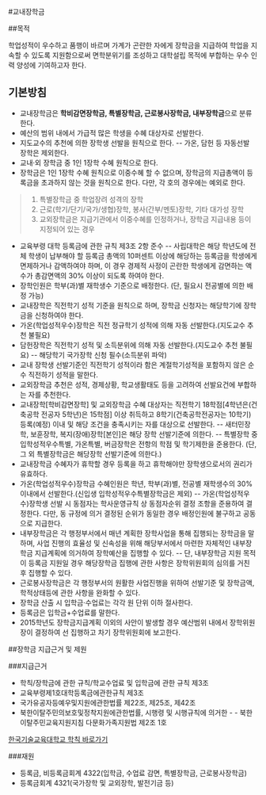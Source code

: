 #교내장학금

##목적

학업성적이 우수하고 품행이 바르며 가계가 곤란한 자에게 장학금을 지급하여 학업을 지속할 수 있도록 지원함으로써 면학분위기를 조성하고 대학설립 목적에 부합하는 우수 인력 양성에 기여하고자 한다.

## 기본방침

- 교내장학금은 **학비감면장학금, 특별장학금, 근로봉사장학금, 내부장학금**으로 분류한다.
- 예산의 범위 내에서 가급적 많은 학생을 수혜 대상자로 선발한다.
- 지도교수의 추천에 의한 장학생 선발을 원칙으로 한다.
-- 가온, 담헌 등 자동선발 장학은 제외한다.
- 교내·외 장학금 중 1인 1장학 수혜 원칙으로 한다.
- 장학금은 1인 1장학 수혜 원칙으로 이중수혜 할 수 없으며, 장학금의 지급총액이 등록금을 초과하지 않는 것을 원칙으로 한다. 다만, 각 호의 경우에는 예외로 한다.
> 1. 특별장학금 중 학업장려 성격의 장학
> 2. 근로(학기/단기/국가/생협)장학, 봉사(간부/멘토)장학, 기타 대가성 장학
> 3. 교외장학금은 지급기관에서 이중수혜를 인정하거나, 장학금 지급내용 등이 지정되어 있는 경우

- 교육부령 대학 등록금에 관한 규칙 제3조 2항 준수
-- 사립대학은 해당 학년도에 전체 학생이 납부해야 할 등록금 총액의 10퍼센트 이상에 해당하는 등록금을 학생에게 면제하거나 감액하여야 하며, 이 경우 경제적 사정이 곤란한 학생에게 감면하는 액수가 총감면액의 30% 이상이 되도록 하여야 한다.
- 장학인원은 학부(과)별 재학생수 기준으로 배정한다. (단, 필요시 전공별에 의한 배정 가능)
- 교내장학은 직전학기 성적 기준을 원칙으로 하며, 장학금 신청자는 해당학기에 장학금을 신청하여야 한다.
- 가온(학업성적우수)장학은 직전 정규학기 성적에 의해 자동 선발한다.(지도교수 추천 불필요)
- 담헌장학은 직전학기 성적 및 소득분위에 의해 자동 선발한다.(지도교수 추천 불필요)
-- 해당학기 국가장학 신청 필수(소득분위 파악)
- 교내 장학생 선발기준인 직전학기 성적이라 함은 계절학기성적을 포함하지 않은 순수 직전하기 성적을 말한다.
- 교외장학금 추천은 성적, 경제상황, 학교생활태도 등을 고려하여 선발요건에 부합하는 자를 추천한다.
- 교내장학[학비감면장학] 및 교외장학금 수혜 대상자는 직전학기 18학점[4학년은(건축공학 전공자 5학년)은 15학점] 이상 취득하고 8학기(건축공학전공자는 10학기) 등록(예정) 이내 및 해당 조건을 충족시키는 자를 대상으로 선발한다.
-- 새터민장학, 보훈장학, 복지(장애)장학[본인]은 해당 장학 선발기준에 의한다.
-- 특별장학 중 입학성적우수특별, 가온특별, 버금장학은 전항의 학점 및 학기제한을 준용한다. 
(단, 그 외 특별장학금은 해당장학 선발기준에 의한다.)
- 교내장학금 수혜자가 휴학할 경우 등록을 하고 휴학해야만 장학생으로서의 권리가 유효하다.
- 가온(학업성적우수)장학금 수혜인원은 학년, 학부(과)별, 전공별 재학생수의 30%이내에서 선발한다.(신입생 입학성적우수특별장학금은 제외)
-- 가온(학업성적우수)장학생 선발 시 동점자는 학사운영규칙 상 동점자순위 결정 조항을 준용하여 결정한다. 다만, 동 규정에 의거 결정된 순위가 동일한 경우 배정인원에 불구하고 공동으로 지급한다.
- 내부장학금은 각 행정부서에서 매년 계획한 장학사업을 통해 집행되는 장학금을 말하며, 사업 진행의 효율성 및 신속성을 위해 해당부서에서 마련한 자체적인 내부장학금 지급계획에 의거하여 장학예산을 집행할 수 있다.
-- 단, 내부장학금 지원 목적이 등록금 지원일 경우 해당장학금 집행에 관한 사항은 장학위원회의 심의를 거친 후 집행할 수 있다.
- 근로봉사장학금은 각 행정부서의 원활한 사업진행을 위하여 선발기준 및 장학금액, 학적상태등에 관한 사항을 완화할 수 있다.
- 장학금 산출 시 입학금·수업료는 각각 원 단위 이하 절사한다.
- 등록금은 입학금+수업료를 말한다.
- 2015학년도 장학금지급계획 이외의 사안이 발생할 경우 예산범위 내에서 장학위원장이 결정하여 선 집행하고 차기 장학위원회에 보고한다.


##장학금 지급근거 및 제원

###지급근거

- 학칙/장학금에 관한 규칙/학교수업료 및 입학금에 관한 규칙 제3조
- 교육부령제1호대학등록금에관한규칙 제3조
- 국가유공자등예우및지원에관한법률 제22조, 제25조, 제42조
- 북한이탈주민의보호및정착지원에관한법률, 시행령 및 시행규칙에 의거한 - - 북한이탈주민교육지원지침
다문화가족지원법 제2조 1호

[한국기술교육대학교 학칙 바로가기](http://rule.koreatech.ac.kr/service/law/lawView.do?seq=16&historySeq=255&gubun=cur&tree=part)

###재원

- 등록금, 비등록금회계 4322(입학금, 수업료 감면, 특별장학금, 근로봉사장학금)
- 등록금회계 4321(국가장학 및 교외장학, 발전기금 등)
